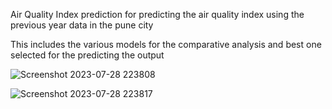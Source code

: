 Air Quality Index prediction for predicting the air quality index using the previous year data in the pune city 

This includes the various models for the comparative analysis and best one selected for the predicting the output


![Screenshot 2023-07-28 223808](https://github.com/AjayWalke/Air-Quality-Index-Prediction/assets/84366358/7ae70da6-e3bf-4c85-ba14-f411c5073f1c)

![Screenshot 2023-07-28 223817](https://github.com/AjayWalke/Air-Quality-Index-Prediction/assets/84366358/089250ca-7162-411f-a334-379d9dcbad7d)
